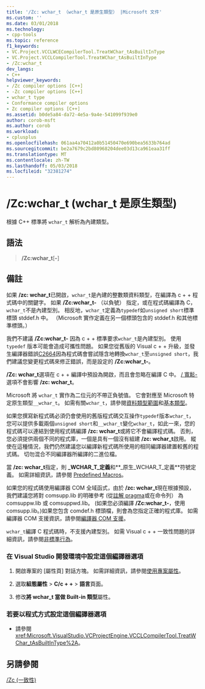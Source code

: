 ```yaml
---
title: '/Zc: wchar_t （wchar_t 是原生類型） |Microsoft 文件'
ms.custom: ''
ms.date: 03/01/2018
ms.technology:
- cpp-tools
ms.topic: reference
f1_keywords:
- VC.Project.VCCLWCECompilerTool.TreatWChar_tAsBuiltInType
- VC.Project.VCCLCompilerTool.TreatWChar_tAsBuiltInType
- /Zc:wchar_t
dev_langs:
- C++
helpviewer_keywords:
- /Zc compiler options [C++]
- -Zc compiler options [C++]
- wchar_t type
- Conformance compiler options
- Zc compiler options [C++]
ms.assetid: b0de5a84-da72-4e5a-9a4e-541099f939e0
author: corob-msft
ms.author: corob
ms.workload:
- cplusplus
ms.openlocfilehash: 061aa4a70412a0b51450470e690bea5633b764ad
ms.sourcegitcommit: be2a7679c2bd80968204dee03d13ca961eaa31ff
ms.translationtype: MT
ms.contentlocale: zh-TW
ms.lasthandoff: 05/03/2018
ms.locfileid: "32381274"
---
```

# <a name="zcwchart-wchart-is-native-type"></a>/Zc:wchar_t (wchar_t 是原生類型)

根據 C++ 標準將 `wchar_t` 解析為內建類型。

## <a name="syntax"></a>語法

> **/Zc:wchar_t**[**-**]

## <a name="remarks"></a>備註

如果 **/zc: wchar_t**已開啟，`wchar_t`是內建的整數類資料類型，在編譯為 c + + 程式碼中的關鍵字。 如果 **/Zc:wchar_t-** （以負號） 指定，或在程式碼編譯為 C，`wchar_t`不是內建型別。 相反地，`wchar_t`定義為`typedef`如`unsigned short`標準標頭 stddef.h 中。 （Microsoft 實作定義在另一個標頭包含的 stddef.h 和其他標準標頭。）

我們不建議 **/Zc:wchar_t-** 因為 c + + 標準要求`wchar_t`是內建型別。 使用 `typedef` 版本可能會造成可攜性問題。 如果您從舊版的 Visual c + + 升級，並發生編譯器錯誤[C2664](../../error-messages/compiler-errors-2/compiler-error-c2664.md)因為程式碼會嘗試隱含地轉換`wchar_t`至`unsigned short`，我們建議您變更程式碼來修正錯誤，而是設定的 **/Zc:wchar_t-**。

**/Zc: wchar_t**選項在 c + + 編譯中預設為開啟，而且會忽略在編譯 C 中。 [/ 寬鬆-](permissive-standards-conformance.md)選項不會影響 **/zc: wchar_t**。

Microsoft 將 `wchar_t` 實作為二位元的不帶正負號值。 它會對應至 Microsoft 特定原生類型`__wchar_t`。 如需有關`wchar_t`，請參閱[資料類型範圍](../../cpp/data-type-ranges.md)和[基本類型](../../cpp/fundamental-types-cpp.md)。

如果您撰寫新程式碼必須仍會使用的舊版程式碼交互操作`typedef`版本`wchar_t`，您可以提供多載兩個`unsigned short`和`__wchar_t`變化`wchar_t`，如此一來，您的程式碼可以連結到使用程式碼編譯 **/zc: wchar_t**或將它不會編譯程式碼。 否則，您必須提供兩個不同的程式庫，一個是具有一個沒有組建 **/zc: wchar_t**啟用。 縱使在這種情況，我們仍然建議您以編譯新程式碼所使用的相同編譯器建置較舊的程式碼。 切勿混合不同編譯器所編譯的二進位檔。

當 **/zc: wchar_t**指定，則 **\_WCHAR\_T\_定義**和**\_原生\_WCHAR\_T\_定義**符號定義。 如需詳細資訊，請參閱 [Predefined Macros](../../preprocessor/predefined-macros.md)。

如果您的程式碼使用編譯器 COM 全域函式，由於 **/zc: wchar_t**現在根據預設，我們建議您將對 comsupp.lib 的明確參考 (從[註解 pragma](../../preprocessor/comment-c-cpp.md)或在命令列） 為 comsuppw.lib 或 comsuppwd.lib。 (如果您必須編譯 **/Zc:wchar_t-**，使用 comsupp.lib。)如果您包含 comdef.h 標頭檔，則會為您指定正確的程式庫。 如需編譯器 COM 支援資訊，請參閱[編譯器 COM 支援](../../cpp/compiler-com-support.md)。

`wchar_t`編譯 C 程式碼時，不支援內建型別。 如需 Visual c + + 一致性問題的詳細資訊，請參閱[非標準行為](../../cpp/nonstandard-behavior.md)。

### <a name="to-set-this-compiler-option-in-the-visual-studio-development-environment"></a>在 Visual Studio 開發環境中設定這個編譯器選項

1. 開啟專案的 [屬性頁]  對話方塊。 如需詳細資訊，請參閱[使用專案屬性](../../ide/working-with-project-properties.md)。

1. 選取**組態屬性** > **C/c + +** > **語言**頁面。

1. 修改**將 wchar_t 當做 Built-in 類型**屬性。

### <a name="to-set-this-compiler-option-programmatically"></a>若要以程式方式設定這個編譯器選項

- 請參閱 <xref:Microsoft.VisualStudio.VCProjectEngine.VCCLCompilerTool.TreatWChar_tAsBuiltInType%2A>。

## <a name="see-also"></a>另請參閱

[/Zc (一致性)](../../build/reference/zc-conformance.md)<br/>
